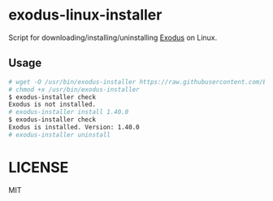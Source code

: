 # exodus-linux-installer

Script for downloading/installing/uninstalling [Exodus][1] on Linux.

## Usage

```bash
# wget -O /usr/bin/exodus-installer https://raw.githubusercontent.com/ExodusMovement/exodus-linux-installer/master/exodus-installer.sh
# chmod +x /usr/bin/exodus-installer
$ exodus-installer check
Exodus is not installed.
# exodus-installer install 1.40.0
$ exodus-installer check
Exodus is installed. Version: 1.40.0
# exodus-installer uninstall
```

# LICENSE

MIT

[1]: http://exodus.io/
